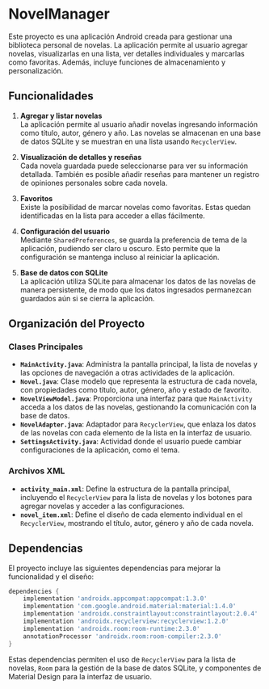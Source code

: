 # NovelManager

Este proyecto es una aplicación Android creada para gestionar una biblioteca personal de novelas. La aplicación permite al usuario agregar novelas, visualizarlas en una lista, ver detalles individuales y marcarlas como favoritas. Además, incluye funciones de almacenamiento y personalización.

## Funcionalidades

1. **Agregar y listar novelas**  
   La aplicación permite al usuario añadir novelas ingresando información como título, autor, género y año. Las novelas se almacenan en una base de datos SQLite y se muestran en una lista usando `RecyclerView`.

2. **Visualización de detalles y reseñas**  
   Cada novela guardada puede seleccionarse para ver su información detallada. También es posible añadir reseñas para mantener un registro de opiniones personales sobre cada novela.

3. **Favoritos**  
   Existe la posibilidad de marcar novelas como favoritas. Estas quedan identificadas en la lista para acceder a ellas fácilmente.

4. **Configuración del usuario**  
   Mediante `SharedPreferences`, se guarda la preferencia de tema de la aplicación, pudiendo ser claro u oscuro. Esto permite que la configuración se mantenga incluso al reiniciar la aplicación.

5. **Base de datos con SQLite**  
   La aplicación utiliza SQLite para almacenar los datos de las novelas de manera persistente, de modo que los datos ingresados permanezcan guardados aún si se cierra la aplicación.

## Organización del Proyecto

### Clases Principales

- **`MainActivity.java`**: Administra la pantalla principal, la lista de novelas y las opciones de navegación a otras actividades de la aplicación.
- **`Novel.java`**: Clase modelo que representa la estructura de cada novela, con propiedades como título, autor, género, año y estado de favorito.
- **`NovelViewModel.java`**: Proporciona una interfaz para que `MainActivity` acceda a los datos de las novelas, gestionando la comunicación con la base de datos.
- **`NovelAdapter.java`**: Adaptador para `RecyclerView`, que enlaza los datos de las novelas con cada elemento de la lista en la interfaz de usuario.
- **`SettingsActivity.java`**: Actividad donde el usuario puede cambiar configuraciones de la aplicación, como el tema.

### Archivos XML

- **`activity_main.xml`**: Define la estructura de la pantalla principal, incluyendo el `RecyclerView` para la lista de novelas y los botones para agregar novelas y acceder a las configuraciones.
- **`novel_item.xml`**: Define el diseño de cada elemento individual en el `RecyclerView`, mostrando el título, autor, género y año de cada novela.

## Dependencias

El proyecto incluye las siguientes dependencias para mejorar la funcionalidad y el diseño:

```groovy
dependencies {
    implementation 'androidx.appcompat:appcompat:1.3.0'
    implementation 'com.google.android.material:material:1.4.0'
    implementation 'androidx.constraintlayout:constraintlayout:2.0.4'
    implementation 'androidx.recyclerview:recyclerview:1.2.0'
    implementation 'androidx.room:room-runtime:2.3.0'
    annotationProcessor 'androidx.room:room-compiler:2.3.0'
}
```

Estas dependencias permiten el uso de `RecyclerView` para la lista de novelas, `Room` para la gestión de la base de datos SQLite, y componentes de Material Design para la interfaz de usuario.

